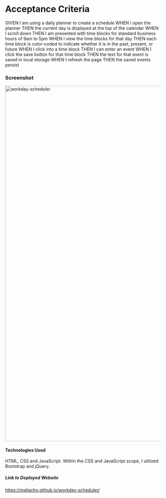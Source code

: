 # Acceptance Criteria
GIVEN I am using a daily planner to create a schedule
WHEN I open the planner
THEN the current day is displayed at the top of the calendar
WHEN I scroll down
THEN I am presented with time blocks for standard business hours of 9am to 5pm
WHEN I view the time blocks for that day
THEN each time block is color-coded to indicate whether it is in the past, present, or future
WHEN I click into a time block
THEN I can enter an event
WHEN I click the save button for that time block
THEN the text for that event is saved in local storage
WHEN I refresh the page
THEN the saved events persist

### Screenshot 
<img width="1149" alt="workday-scheduler" src="https://github.com/maliacho/workday-scheduler/assets/141271179/525c5700-c46d-4989-80f6-28b84df822a6">


#### Technologies Used
HTML, CSS and JavaScript.
Within the CSS and JavaScript scope, I utilized Bootstrap and jQuery. 


##### Link to Deployed Website
https://maliacho.github.io/workday-scheduler/
